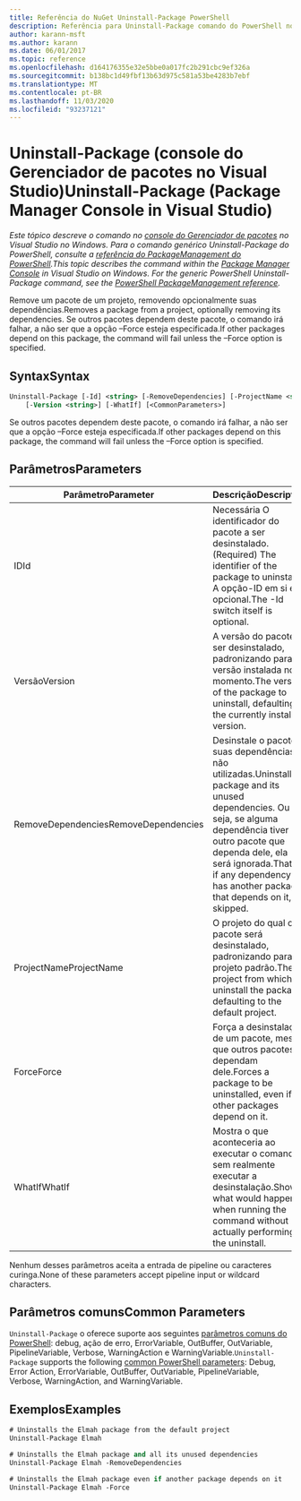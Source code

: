 ```yaml
---
title: Referência do NuGet Uninstall-Package PowerShell
description: Referência para Uninstall-Package comando do PowerShell no console do Gerenciador de pacotes NuGet no Visual Studio.
author: karann-msft
ms.author: karann
ms.date: 06/01/2017
ms.topic: reference
ms.openlocfilehash: d164176355e32e5bbe0a017fc2b291cbc9ef326a
ms.sourcegitcommit: b138bc1d49fbf13b63d975c581a53be4283b7ebf
ms.translationtype: MT
ms.contentlocale: pt-BR
ms.lasthandoff: 11/03/2020
ms.locfileid: "93237121"
---
```

# <a name="uninstall-package-package-manager-console-in-visual-studio"></a><span data-ttu-id="080eb-103">Uninstall-Package (console do Gerenciador de pacotes no Visual Studio)</span><span class="sxs-lookup"><span data-stu-id="080eb-103">Uninstall-Package (Package Manager Console in Visual Studio)</span></span>

<span data-ttu-id="080eb-104">*Este tópico descreve o comando no [console do Gerenciador de pacotes](../../consume-packages/install-use-packages-powershell.md) no Visual Studio no Windows. Para o comando genérico Uninstall-Package do PowerShell, consulte a [referência do PackageManagement do PowerShell](/powershell/module/packagemanagement/?view=powershell-6).*</span><span class="sxs-lookup"><span data-stu-id="080eb-104">*This topic describes the command within the [Package Manager Console](../../consume-packages/install-use-packages-powershell.md) in Visual Studio on Windows. For the generic PowerShell Uninstall-Package command, see the [PowerShell PackageManagement reference](/powershell/module/packagemanagement/?view=powershell-6).*</span></span>

<span data-ttu-id="080eb-105">Remove um pacote de um projeto, removendo opcionalmente suas dependências.</span><span class="sxs-lookup"><span data-stu-id="080eb-105">Removes a package from a project, optionally removing its dependencies.</span></span> <span data-ttu-id="080eb-106">Se outros pacotes dependem deste pacote, o comando irá falhar, a não ser que a opção –Force esteja especificada.</span><span class="sxs-lookup"><span data-stu-id="080eb-106">If other packages depend on this package, the command will fail unless the –Force option is specified.</span></span>

## <a name="syntax"></a><span data-ttu-id="080eb-107">Syntax</span><span class="sxs-lookup"><span data-stu-id="080eb-107">Syntax</span></span>

```ps
Uninstall-Package [-Id] <string> [-RemoveDependencies] [-ProjectName <string>] [-Force]
    [-Version <string>] [-WhatIf] [<CommonParameters>]
```

<span data-ttu-id="080eb-108">Se outros pacotes dependem deste pacote, o comando irá falhar, a não ser que a opção –Force esteja especificada.</span><span class="sxs-lookup"><span data-stu-id="080eb-108">If other packages depend on this package, the command will fail unless the –Force option is specified.</span></span>

## <a name="parameters"></a><span data-ttu-id="080eb-109">Parâmetros</span><span class="sxs-lookup"><span data-stu-id="080eb-109">Parameters</span></span>

| <span data-ttu-id="080eb-110">Parâmetro</span><span class="sxs-lookup"><span data-stu-id="080eb-110">Parameter</span></span> | <span data-ttu-id="080eb-111">Descrição</span><span class="sxs-lookup"><span data-stu-id="080eb-111">Description</span></span> |
| --- | --- |
| <span data-ttu-id="080eb-112">ID</span><span class="sxs-lookup"><span data-stu-id="080eb-112">Id</span></span> | <span data-ttu-id="080eb-113">Necessária O identificador do pacote a ser desinstalado.</span><span class="sxs-lookup"><span data-stu-id="080eb-113">(Required) The identifier of the package to uninstall.</span></span> <span data-ttu-id="080eb-114">A opção-ID em si é opcional.</span><span class="sxs-lookup"><span data-stu-id="080eb-114">The -Id switch itself is optional.</span></span> |
| <span data-ttu-id="080eb-115">Versão</span><span class="sxs-lookup"><span data-stu-id="080eb-115">Version</span></span> | <span data-ttu-id="080eb-116">A versão do pacote a ser desinstalado, padronizando para a versão instalada no momento.</span><span class="sxs-lookup"><span data-stu-id="080eb-116">The version of the package to uninstall, defaulting to the currently installed version.</span></span> |
| <span data-ttu-id="080eb-117">RemoveDependencies</span><span class="sxs-lookup"><span data-stu-id="080eb-117">RemoveDependencies</span></span> | <span data-ttu-id="080eb-118">Desinstale o pacote e suas dependências não utilizadas.</span><span class="sxs-lookup"><span data-stu-id="080eb-118">Uninstall the package and its unused dependencies.</span></span> <span data-ttu-id="080eb-119">Ou seja, se alguma dependência tiver outro pacote que dependa dele, ela será ignorada.</span><span class="sxs-lookup"><span data-stu-id="080eb-119">That is, if any dependency has another package that depends on it, it's skipped.</span></span> |
| <span data-ttu-id="080eb-120">ProjectName</span><span class="sxs-lookup"><span data-stu-id="080eb-120">ProjectName</span></span> | <span data-ttu-id="080eb-121">O projeto do qual o pacote será desinstalado, padronizando para o projeto padrão.</span><span class="sxs-lookup"><span data-stu-id="080eb-121">The project from which to uninstall the package, defaulting to the default project.</span></span> |
| <span data-ttu-id="080eb-122">Force</span><span class="sxs-lookup"><span data-stu-id="080eb-122">Force</span></span> | <span data-ttu-id="080eb-123">Força a desinstalação de um pacote, mesmo que outros pacotes dependam dele.</span><span class="sxs-lookup"><span data-stu-id="080eb-123">Forces a package to be uninstalled, even if other packages depend on it.</span></span> |
| <span data-ttu-id="080eb-124">WhatIf</span><span class="sxs-lookup"><span data-stu-id="080eb-124">WhatIf</span></span> | <span data-ttu-id="080eb-125">Mostra o que aconteceria ao executar o comando sem realmente executar a desinstalação.</span><span class="sxs-lookup"><span data-stu-id="080eb-125">Shows what would happen when running the command without actually performing the uninstall.</span></span> |

<span data-ttu-id="080eb-126">Nenhum desses parâmetros aceita a entrada de pipeline ou caracteres curinga.</span><span class="sxs-lookup"><span data-stu-id="080eb-126">None of these parameters accept pipeline input or wildcard characters.</span></span>

## <a name="common-parameters"></a><span data-ttu-id="080eb-127">Parâmetros comuns</span><span class="sxs-lookup"><span data-stu-id="080eb-127">Common Parameters</span></span>

<span data-ttu-id="080eb-128">`Uninstall-Package` o oferece suporte aos seguintes [parâmetros comuns do PowerShell](/powershell/module/microsoft.powershell.core/about/about_commonparameters): debug, ação de erro, ErrorVariable, OutBuffer, OutVariable, PipelineVariable, Verbose, WarningAction e WarningVariable.</span><span class="sxs-lookup"><span data-stu-id="080eb-128">`Uninstall-Package` supports the following [common PowerShell parameters](/powershell/module/microsoft.powershell.core/about/about_commonparameters): Debug, Error Action, ErrorVariable, OutBuffer, OutVariable, PipelineVariable, Verbose, WarningAction, and WarningVariable.</span></span>

## <a name="examples"></a><span data-ttu-id="080eb-129">Exemplos</span><span class="sxs-lookup"><span data-stu-id="080eb-129">Examples</span></span>

```ps
# Uninstalls the Elmah package from the default project
Uninstall-Package Elmah

# Uninstalls the Elmah package and all its unused dependencies
Uninstall-Package Elmah -RemoveDependencies 

# Uninstalls the Elmah package even if another package depends on it
Uninstall-Package Elmah -Force
```